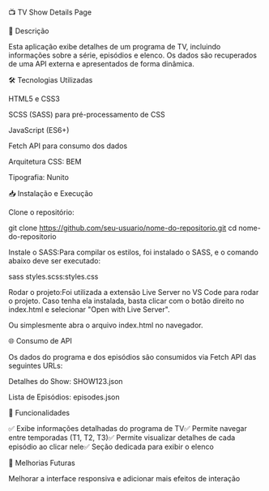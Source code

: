 📺 TV Show Details Page

📌 Descrição

Esta aplicação exibe detalhes de um programa de TV, incluindo informações sobre a série, episódios e elenco. Os dados são recuperados de uma API externa e apresentados de forma dinâmica.


🛠️ Tecnologias Utilizadas

HTML5 e CSS3

SCSS (SASS) para pré-processamento de CSS

JavaScript (ES6+)

Fetch API para consumo dos dados

Arquitetura CSS: BEM

Tipografia: Nunito

📥 Instalação e Execução

Clone o repositório:

git clone https://github.com/seu-usuario/nome-do-repositorio.git
cd nome-do-repositorio

Instale o SASS:Para compilar os estilos, foi instalado o SASS, e o comando abaixo deve ser executado:

sass styles.scss:styles.css

Rodar o projeto:Foi utilizada a extensão Live Server no VS Code para rodar o projeto. Caso tenha ela instalada, basta clicar com o botão direito no index.html e selecionar "Open with Live Server".

Ou simplesmente abra o arquivo index.html no navegador.

🌐 Consumo de API

Os dados do programa e dos episódios são consumidos via Fetch API das seguintes URLs:

Detalhes do Show: SHOW123.json

Lista de Episódios: episodes.json

🎨 Funcionalidades

✅ Exibe informações detalhadas do programa de TV✅ Permite navegar entre temporadas (T1, T2, T3)✅ Permite visualizar detalhes de cada episódio ao clicar nele✅ Seção dedicada para exibir o elenco


📝 Melhorias Futuras

Melhorar a interface responsiva e adicionar mais efeitos de interação
